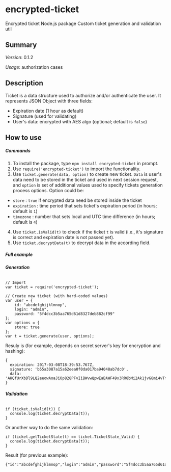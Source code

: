 # encrypted-ticket
Encrypted ticket Node.js package
Custom ticket generation and validation util

## Summary
_Version_: 0.1.2

_Usage_: authorization cases

## Description
Ticket is a data structure used to authorize and/or authenticate the user. It represents JSON Object with three fields:
* Expiration date (1 hour as default)
* Signature (used for validating)
* User's data: encrypted with AES algo (optional; default is `false`)


## How to use
##### Commands
1. To install the package, type `npm install encrypted-ticket` in prompt.
2. Use `require('encrypted-ticket')` to import the functionality.
3. Use `ticket.generate(data, option)` to create new ticket. `Data` is user's data need to be stored in the ticket and used in next session request, and `option` is set of additional values used to specify tickets generation process options.
Option could be:
* `store` : `true` if encrypted data need be stored inside the ticket
* `expiration` : time period that sets ticket's expiration period (in hours; default is `1`)
* `timezone` : number that sets local and UTC time difference (in hours; default is `4`)
4. Use `ticket.isValid(t)` to check if the ticket `t` is valid (i.e., it's signature is correct and expiration date is not passed yet).
5. Use `ticket.decryptData(t)` to decrypt data in the according field.

##### Full example
###### **Generation**
```
// Import 
var ticket = require('encrypted-ticket');

// Create new ticket (with hard-coded values)
var user = {
	id: "abcdefghijklmnop",
	login: "admin",
	password: "5f4dcc3b5aa765d61d8327deb882cf99"
};
var options = {
	store: true
};
var t = ticket.generate(user, options);
```
Resuly is (for example, depends on secret server's key for encryption and hashing):
```
{ 
  expiration: 2017-03-08T18:39:53.767Z,
  signature: 'b55a3087a15a62eea0f0da017ba94048ab7dc0',
  data: 'AHQfUrXbDl9LQ2eeowAoaJiOp828PFvIiBWvwQpwEaBAWF49x3RR8bMi2Ak1jvG8mi4vTfJsEmP8twc1ekI3kkY9pRGB9cGX16MEk0chjzsGHeKuexZC+Qw7fSBiv/Ah/mloyYm92Q==' 
}
```

###### **Validation**
```
if (ticket.isValid(t)) {
  console.log(ticket.decryptData(t));
}
```
Or another way to do the same validation:
```
if (ticket.getTicketState(t) == ticket.TicketState_Valid) {
  console.log(ticket.decryptData(t));
}
```
Result (for previous example):
```
{"id":"abcdefghijklmnop","login":"admin","password":"5f4dcc3b5aa765d61d8327deb882cf99"}
```

